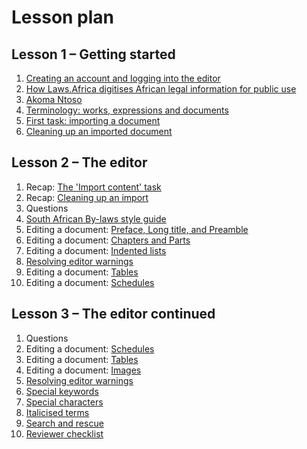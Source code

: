 # Lesson plan

## Lesson 1 – Getting started

1. [Creating an account and logging into the editor](signing-up.md)
2. [How Laws.Africa digitises African legal information for public use](the-end-product.md)
3. [Akoma Ntoso](what-is-akoma-ntoso.md)
4. [Terminology: works, expressions and documents](terminology-guide.md)
5. [First task: importing a document](../doing-tasks/the-import-content-task.md)
6. [Cleaning up an imported document](../how-tos/cleaning-up-an-import.md)

## Lesson 2 – The editor

1. Recap: [The 'Import content' task](../doing-tasks/the-import-content-task.md)
2. Recap: [Cleaning up an import](../how-tos/cleaning-up-an-import.md)
3. Questions
4. [South African By-laws style guide](../style-guides/south-african-by-laws.md)
5. Editing a document: [Preface, Long title, and Preamble](../document-elements/preface-and-preamble.md)
6. Editing a document: [Chapters and Parts](../document-elements/chapters.md)
7. Editing a document: [Indented lists](../how-tos/indented-lists.md)
8. [Resolving editor warnings](../how-tos/editor-warnings.md)
9. Editing a document: [Tables](../how-tos/tables.md)
10. Editing a document: [Schedules](../document-elements/schedules.md)

## Lesson 3 – The editor continued

1. Questions
2. Editing a document: [Schedules](../document-elements/schedules.md)
3. Editing a document: [Tables](../how-tos/tables.md)
4. Editing a document: [Images](../how-tos/images.md)
5. [Resolving editor warnings](../how-tos/editor-warnings.md)
6. [Special keywords](../document-elements/keywords.md)
7. [Special characters](../how-tos/special-characters.md)
8. [Italicised terms](../how-tos/italicised-terms.md)
9. [Search and rescue](../how-tos/search-and-rescue.md)
10. [Reviewer checklist](../reviewing-a-document/reviewer-checklist.md)

